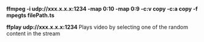 
<b> ffmpeg -i udp://xxx.x.x.x:1234 -map 0:10 -map 0:9 -c:v copy -c:a copy -f mpegts filePath.ts </b>  

<b> ffplay udp://xxx.x.x.x:1234 </b>
Plays video by selecting one of the random content in the stream

